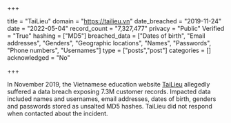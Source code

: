 +++

title = "TaiLieu"
domain = "https://tailieu.vn"
date_breached = "2019-11-24"
date = "2022-05-04"
record_count = "7,327,477"
privacy = "Public"
Verified = "True"
hashing = ["MD5"]
breached_data = ["Dates of birth", "Email addresses", "Genders", "Geographic locations", "Names", "Passwords", "Phone numbers", "Usernames"]
type = ["posts","post"]
categories = []
acknowledged = "No"


+++


In November 2019, the Vietnamese education website <a href="https://tailieu.vn/" target="_blank" rel="noopener">TaiLieu</a> allegedly suffered a data breach exposing 7.3M customer records. Impacted data included names and usernames, email addresses, dates of birth, genders and passwords stored as unsalted MD5 hashes. TaiLieu did not respond when contacted about the incident.

